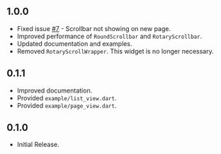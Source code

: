 ## 1.0.0

- Fixed issue [#7](../../issues/7) - Scrollbar not showing on new page.
- Improved performance of `RoundScrollbar` and `RotaryScrollbar`.
- Updated documentation and examples.
- Removed `RotaryScrollWrapper`. This widget is no longer necessary.

## 0.1.1

- Improved documentation.
- Provided `example/list_view.dart`.
- Provided `example/page_view.dart`.

## 0.1.0

- Initial Release.
